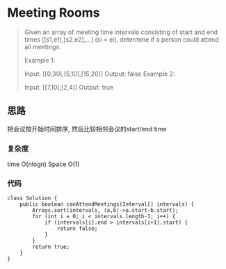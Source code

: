 # Meeting Rooms
> Given an array of meeting time intervals consisting of start and end times [[s1,e1],[s2,e2],...] (si < ei), determine if a person could attend all meetings.
> 
> Example 1:
> 
> Input: [[0,30],[5,10],[15,20]]
> Output: false
> Example 2:
> 
> Input: [[7,10],[2,4]]
> Output: true

## 思路
把会议按开始时间排序, 然后比较相邻会议的start/end time
### 复杂度
time O(nlogn) Space O(1)
### 代码
```
class Solution {
    public boolean canAttendMeetings(Interval[] intervals) {
        Arrays.sort(intervals, (a,b)->a.start-b.start);
        for (int i = 0; i < intervals.length-1; i++) {
            if (intervals[i].end > intervals[i+1].start) {
                return false;
            }
        }
        return true;
    }
}

```